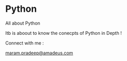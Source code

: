 # Python
All about Python

Itb is aboout to know the conecpts of Python in Depth !

Connect with me :

maram.pradeep@amadeus.com